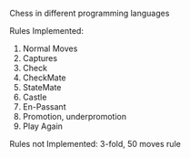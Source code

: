 Chess in different programming languages

Rules Implemented:
1. Normal Moves
2. Captures
3. Check
4. CheckMate
5. StateMate
6. Castle
7. En-Passant
8. Promotion, underpromotion
9. Play Again

Rules not Implemented: 3-fold, 50 moves rule
